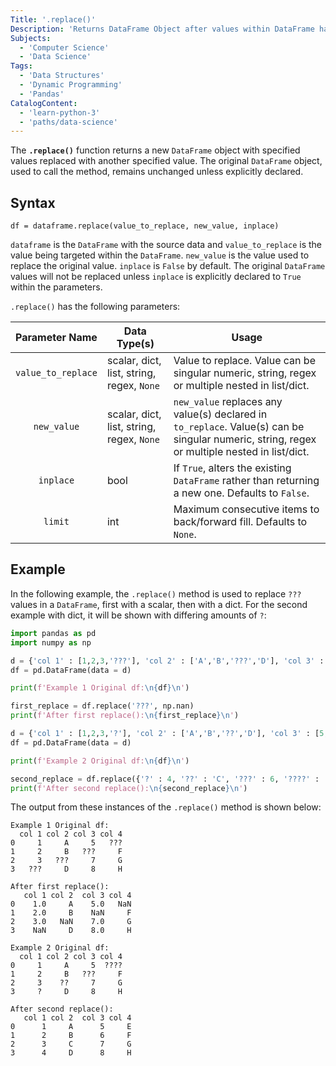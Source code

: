 ```yaml
---
Title: '.replace()'
Description: 'Returns DataFrame Object after values within DataFrame have been changed.'
Subjects:
  - 'Computer Science'
  - 'Data Science'
Tags:
  - 'Data Structures'
  - 'Dynamic Programming'
  - 'Pandas'
CatalogContent:
  - 'learn-python-3'
  - 'paths/data-science'
---
```


The **`.replace()`** function returns a new `DataFrame` object with specified values replaced with another specified value. The original `DataFrame` object, used to call the method, remains unchanged unless explicitly declared.

## Syntax

```pseudo
df = dataframe.replace(value_to_replace, new_value, inplace)
```

`dataframe` is the `DataFrame` with the source data and `value_to_replace` is the value being targeted within the `DataFrame`. `new_value` is the value used to replace the original value. `inplace` is `False` by default. The original `DataFrame` values will not be replaced unless `inplace` is explicitly declared to `True` within the parameters.

`.replace()` has the following parameters:

|   Parameter Name   | Data Type(s)                                 | Usage                                                                                                                                        |
| :----------------: | ----------------------------------------- | -------------------------------------------------------------------------------------------------------------------------------------------- |
| `value_to_replace` | scalar, dict, list, string, regex, `None` | Value to replace. Value can be singular numeric, string, regex or multiple nested in list/dict.                                              |
|    `new_value`     | scalar, dict, list, string, regex, `None` | `new_value` replaces any value(s) declared in `to_replace`. Value(s) can be singular numeric, string, regex or multiple nested in list/dict. |
|     `inplace`      | bool                                      | If `True`, alters the existing `DataFrame` rather than returning a new one. Defaults to `False`.                                             |
|      `limit`       | int                                       | Maximum consecutive items to back/forward fill. Defaults to `None`.                                                                          |

## Example

In the following example, the `.replace()` method is used to replace `???` values in a `DataFrame`, first with a scalar, then with a dict. For the second example with dict, it will be shown with differing amounts of `?`:

```py
import pandas as pd
import numpy as np

d = {'col 1' : [1,2,3,'???'], 'col 2' : ['A','B','???','D'], 'col 3' : [5,'???',7,8], 'col 4' : ['???','F','G','H']}
df = pd.DataFrame(data = d)

print(f'Example 1 Original df:\n{df}\n')

first_replace = df.replace('???', np.nan)
print(f'After first replace():\n{first_replace}\n')

d = {'col 1' : [1,2,3,'?'], 'col 2' : ['A','B','??','D'], 'col 3' : [5,'???',7,8], 'col 4' : ['????','F','G','H']}
df = pd.DataFrame(data = d)

print(f'Example 2 Original df:\n{df}\n')

second_replace = df.replace({'?' : 4, '??' : 'C', '???' : 6, '????' : 'E'})
print(f'After second replace():\n{second_replace}\n')
```

The output from these instances of the `.replace()` method is shown below:

```shell
Example 1 Original df:
  col 1 col 2 col 3 col 4
0     1     A     5   ???
1     2     B   ???     F
2     3   ???     7     G
3   ???     D     8     H

After first replace():
   col 1 col 2  col 3 col 4
0    1.0     A    5.0   NaN
1    2.0     B    NaN     F
2    3.0   NaN    7.0     G
3    NaN     D    8.0     H

Example 2 Original df:
  col 1 col 2 col 3 col 4
0     1     A     5  ????
1     2     B   ???     F
2     3    ??     7     G
3     ?     D     8     H

After second replace():
   col 1 col 2  col 3 col 4
0      1     A      5     E
1      2     B      6     F
2      3     C      7     G
3      4     D      8     H
```
